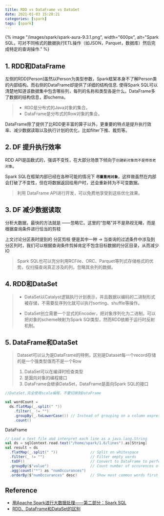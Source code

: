 ```yaml
---
title: RDD vs DataFrame vs DataSet
date: 2021-01-03 15:28:21
categories: [spark]
tags: [spark]
---
```


{% image "/images/spark/spark-aura-9.3.1.png", width="600px", alt="Spark SQL，可对不同格式的数据执行ETL操作（如JSON，Parquet，数据库）然后完成特定的查询操作." %}

<!-- more -->

## 1. RDD和DataFrame

左侧的RDD[Person]虽然以Person为类型参数，Spark框架本身不了解Person类的内部结构。而右侧的DataFrame却提供了详细的结构信息. 使得Spark SQL可以清楚地知道该数据集中包含哪些列，每列的名称和类型各是什么。DataFrame多了数据的结构信息，即schema。

> - RDD是分布式的Java对象的集合。
> - DataFrame是分布式的Row对象的集合。

DataFrame除了提供了比RDD更丰富的算子以外，更重要的特点是提升执行效率、减少数据读取以及执行计划的优化，比如filter下推、裁剪等。

## 2. DF 提升执行效率

RDD API是函数式的，强调不变性，在大部分场景下倾向于`创建新对象而不是修改老对象`。

Spark SQL在框架内部已经在各种可能的情况下 <strong>`尽量重用对象`</strong>，这样做虽然在内部会打破了不变性，但在将数据返回给用户时，还会重新转为不可变数据。

> 利用 DataFrame API进行开发，可以免费地享受到这些优化效果。

## 3. DF 减少数据读取

分析大数据，最快的方法就是 ——忽略它。这里的“忽略”并不是熟视无睹，而是根据查询条件进行恰当的剪枝

上文讨论分区表时提到的 分区剪枝 便是其中一种 -> 当查询的过滤条件中涉及到分区列时，我们可以根据查询条件剪掉肯定不包含目标数据的分区目录，从而减少IO

> Spark SQL也可以充分利用RCFile、ORC、Parquet等列式存储格式的优势，仅扫描查询真正涉及的列，忽略其余列的数据。

## 4. RDD和DataSet

> - DataSet以Catalyst逻辑执行计划表示，并且数据以编码的二进制形式被存储，不需要反序列化就可以执行sorting、shuffle等操作。
> 
> - DataSet创立需要一个显式的Encoder，把对象序列化为二进制，可以把对象的scheme映射为Spark SQl类型，然而RDD依赖于运行时反射机制。

## 5. DataFrame和DataSet

> Dataset可以认为是DataFrame的特例，区别是Dataset每一个record存储的是一个强类型值而不是一个Row
> 
> 1. DataSet可以在编译时检查类型
> 2. 是面向对象的编程接口
> 3. DataFrame会继承DataSet，DataFrame是面向Spark SQL的接口

```scala
//DataSet,完全使用scala编程，不要切换到DataFrame

val wordCount = 
  ds.flatMap(_.split(" "))
    .filter(_ != "")
    .groupBy(_.toLowerCase()) // Instead of grouping on a column expression (i.e. $"value") we pass a lambda function
    .count()
```

DataFrame

```scala
// Load a text file and interpret each line as a java.lang.String
val ds = sqlContext.read.text("/home/spark/1.6/lines").as[String]
val result = ds
  .flatMap(_.split(" "))               // Split on whitespace
  .filter(_ != "")                     // Filter empty words
  .toDF()                              // Convert to DataFrame to perform aggregation / sorting
  .groupBy($"value")                   // Count number of occurences of each word
  .agg(count("*") as "numOccurances")
  .orderBy($"numOccurances" desc)      // Show most common words first
```

## Reference

- [用Apache Spark进行大数据处理——第二部分：Spark SQL][9]
- [RDD、DataFrame和DataSet的区别](https://www.jianshu.com/p/c0181667daa0)

[9]: http://www.infoq.com/cn/articles/apache-spark-sql
